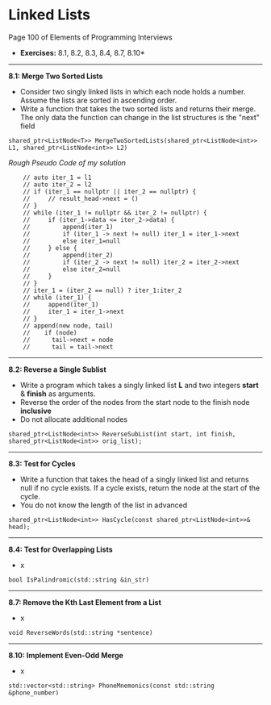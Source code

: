 # Linked Lists #
Page 100 of Elements of Programming Interviews

*   **Exercises:** 8.1, 8.2, 8.3, 8.4, 8.7, 8.10*

---

**8.1: Merge Two Sorted Lists**

*   Consider two singly linked lists in which each node holds a number. Assume the lists are sorted in ascending order. 
*   Write a function that takes the two sorted lists and returns their merge. The only data the function can change in the list structures is the "next" field

`shared_ptr<ListNode<T>> MergeTwoSortedLists(shared_ptr<ListNode<int>> L1, shared_ptr<ListNode<int>> L2)`

_Rough Pseudo Code of my solution_

```
    // auto iter_1 = l1
    // auto iter_2 = l2
    // if (iter_1 == nullptr || iter_2 == nullptr) {
    //     // result_head->next = ()
    // }
    // while (iter_1 != nullptr && iter_2 != nullptr) {
    //     if (iter_1->data <= iter_2->data) {
    //         append(iter_1)
    //         if (iter_1 -> next != null) iter_1 = iter_1->next
    //         else iter_1=null
    //     } else {
    //         append(iter_2)
    //         if (iter_2 -> next != null) iter_2 = iter_2->next
    //         else iter_2=null
    //     }
    // }
    // iter_1 = (iter_2 == null) ? iter_1:iter_2
    // while (iter_1) {
    //     append(iter_1)
    //     iter_1 = iter_1->next
    // }
    // append(new node, tail)
    //    if (node)
    //      tail->next = node
    //      tail = tail->next
```

---

**8.2: Reverse a Single Sublist**

*   Write a program which takes a singly linked list **L** and two integers **start** & **finish** as arguments.
*   Reverse the order of the nodes from the start node to the finish node **inclusive**
*   Do not allocate additional nodes

`shared_ptr<ListNode<int>> ReverseSubList(int start, int finish,
                                         shared_ptr<ListNode<int>> orig_list);`

---

**8.3: Test for Cycles**

*   Write a function that takes the head of a singly linked list and returns null if no cycle exists. If a cycle exists, return the node at the start of the cycle.
*   You do not know the length of the list in advanced


`shared_ptr<ListNode<int>> HasCycle(const shared_ptr<ListNode<int>>& head);`

---

**8.4: Test for Overlapping Lists**

*   x

`bool IsPalindromic(std::string &in_str)`

---

**8.7: Remove the Kth Last Element from a List**

*   x

`void ReverseWords(std::string *sentence)`

---

**8.10: Implement Even-Odd Merge**

*   x

`std::vector<std::string> PhoneMnemonics(const std::string &phone_number)`

